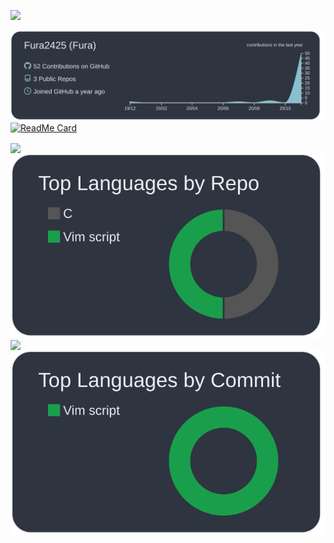![](https://komarev.com/ghpvc/?username=Fura2425&style=flat-square&color=2F343F)

[![](https://raw.githubusercontent.com/Fura2425/Fura2425/main/profile-summary-card-output/nord_dark/0-profile-details.svg)](https://github.com/vn7n24fzkq/github-profile-summary-cards)
[![ReadMe Card](https://github-readme-stats.vercel.app/api/pin/?username=Fura2425&repo=dotfiles&show_owner=true&theme=nord&title_color=D8DDE7)](https://github.com/Fura2425/dotfiles)
<div>
<a href="https://github.com/anuraghazra/github-readme-stats">
    <img align="center" src="https://github-readme-stats.vercel.app/api?username=Fura2425&include_all_commits=true&count_private=true&show_icons=true&theme=nord&title_color=D8DDE7" />
</a>
<a href="https://github.com/vn7n24fzkq/github-profile-summary-cards">
    <img align="center" src="https://raw.githubusercontent.com/Fura2425/Fura2425/main/profile-summary-card-output/nord_dark/1-repos-per-language.svg" />
</a>
</div>
<div>
<a href="https://github.com/anuraghazra/github-readme-stats">
    <img align="center" src="https://github-readme-stats.vercel.app/api/wakatime?username=Fura2425&layout=compact&theme=nord&title_color=D8DDE7&v=2)](https://wakatime.com/@Fura2425"/>
</a>
<a  href="https://github.com/vn7n24fzkq/github-profile-summary-cards">
    <img align="center" src="https://raw.githubusercontent.com/Fura2425/Fura2425/main/profile-summary-card-output/nord_dark/2-most-commit-language.svg"/>
</a>
</div>


<!--
**Fura2425/Fura2425** is a ✨ _special_ ✨ repository because its `README.md` (this file) appears on your GitHub profile.

Here are some ideas to get you started:

- 🔭 I’m currently working on ...
- 🌱 I’m currently learning ...
- 👯 I’m looking to collaborate on ...
- 🤔 I’m looking for help with ...
- 💬 Ask me about ...
- 📫 How to reach me: ...
- 😄 Pronouns: ...
- ⚡ Fun fact: ...
-->
